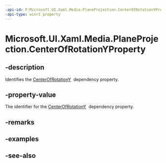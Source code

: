 ```yaml
---
-api-id: P:Microsoft.UI.Xaml.Media.PlaneProjection.CenterOfRotationYProperty
-api-type: winrt property
---
```


<!-- Property syntax
public Windows.UI.Xaml.DependencyProperty CenterOfRotationYProperty { get; }
-->

# Microsoft.UI.Xaml.Media.PlaneProjection.CenterOfRotationYProperty

## -description
Identifies the [CenterOfRotationY](planeprojection_centerofrotationy.md)  dependency property.

## -property-value
The identifier for the [CenterOfRotationY](planeprojection_centerofrotationy.md)  dependency property.

## -remarks

## -examples

## -see-also
